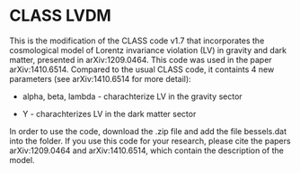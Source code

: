 # CLASS LVDM
This is the modification of the CLASS code v1.7 that incorporates the cosmological model of Lorentz invariance violation (LV) in gravity and dark matter, presented in arXiv:1209.0464. This code was used in the paper arXiv:1410.6514.
Compared to the usual CLASS code, it containts 4 new parameters (see arXiv:1410.6514 for more detail):

* alpha, beta, lambda - charachterize LV in the gravity sector   

* Y - charachterizes LV in the dark matter sector

In order to use the code, download the .zip file and add the file bessels.dat into the folder. If you use this code for your research, please cite the papers arXiv:1209.0464 and arXiv:1410.6514, which contain the description of the model.
